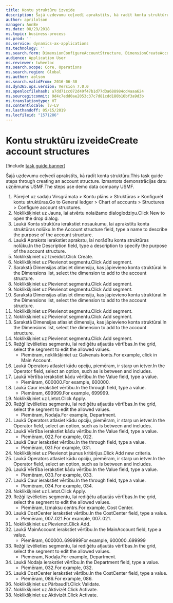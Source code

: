 ```yaml
---
title: Kontu struktūru izveide
description: Šajā uzdevumu ceļvedī aprakstīts, kā radīt konta struktūru.
author: aprilolson
manager: AnnBe
ms.date: 08/29/2018
ms.topic: business-process
ms.prod: ''
ms.service: dynamics-ax-applications
ms.technology: ''
ms.search.form: DimensionConfigureAccountStructure, DimensionCreateAccountStructure, DimensionHierarchyAddLevel, DimensionHierarchyConstraintActivate
audience: Application User
ms.reviewer: twheeloc
ms.search.scope: Core, Operations
ms.search.region: Global
ms.author: aolson
ms.search.validFrom: 2016-06-30
ms.dyn365.ops.version: Version 7.0.0
ms.openlocfilehash: a7dd71cc072d49f47b1d77d3a688984cd4aaa624
ms.sourcegitcommit: 9d4c7edd0ae2053c37c7d81cdd180b16bf3a9d3b
ms.translationtype: HT
ms.contentlocale: lv-LV
ms.lasthandoff: 05/15/2019
ms.locfileid: "1571286"
---
```

# <a name="create-account-structures"></a><span data-ttu-id="cda55-103">Kontu struktūru izveide</span><span class="sxs-lookup"><span data-stu-id="cda55-103">Create account structures</span></span>

[!include [task guide banner](../../includes/task-guide-banner.md)]

<span data-ttu-id="cda55-104">Šajā uzdevumu ceļvedī aprakstīts, kā radīt konta struktūru.</span><span class="sxs-lookup"><span data-stu-id="cda55-104">This task guide steps through creating an account structure.</span></span> <span data-ttu-id="cda55-105">Izmantots demonstrācijas datu uzņēmums USMF.</span><span class="sxs-lookup"><span data-stu-id="cda55-105">The steps use demo data company USMF.</span></span>

1. <span data-ttu-id="cda55-106">Pārejiet uz sadaļu Virsgrāmata > Kontu plāns > Struktūras > Konfigurēt kontu struktūras.</span><span class="sxs-lookup"><span data-stu-id="cda55-106">Go to General ledger > Chart of accounts > Structures > Configure account structures.</span></span>
2. <span data-ttu-id="cda55-107">Noklikšķiniet uz Jauns, lai atvērtu nolaižamo dialoglodziņu.</span><span class="sxs-lookup"><span data-stu-id="cda55-107">Click New to open the drop dialog.</span></span>
3. <span data-ttu-id="cda55-108">Laukā Konta struktūra ierakstiet nosaukumu, lai aprakstītu konta struktūras nolūku.</span><span class="sxs-lookup"><span data-stu-id="cda55-108">In the Account structure field, type a name to describe the purpose of the account structure.</span></span>
4. <span data-ttu-id="cda55-109">Laukā Apraksts ierakstiet aprakstu, lai norādītu konta struktūras nolūku.</span><span class="sxs-lookup"><span data-stu-id="cda55-109">In the Description field, type a description to specify the purpose of the account structure.</span></span>
5. <span data-ttu-id="cda55-110">Noklikšķiniet uz Izveidot.</span><span class="sxs-lookup"><span data-stu-id="cda55-110">Click Create.</span></span>
6. <span data-ttu-id="cda55-111">Noklikšķiniet uz Pievienot segmentu.</span><span class="sxs-lookup"><span data-stu-id="cda55-111">Click Add segment.</span></span>
7. <span data-ttu-id="cda55-112">Sarakstā Dimensijas atlasiet dimensiju, kas jāpievieno konta struktūrai.</span><span class="sxs-lookup"><span data-stu-id="cda55-112">In the Dimensions list, select the dimension to add to the account structure.</span></span>
8. <span data-ttu-id="cda55-113">Noklikšķiniet uz Pievienot segmentu.</span><span class="sxs-lookup"><span data-stu-id="cda55-113">Click Add segment.</span></span>
9. <span data-ttu-id="cda55-114">Noklikšķiniet uz Pievienot segmentu.</span><span class="sxs-lookup"><span data-stu-id="cda55-114">Click Add segment.</span></span>
10. <span data-ttu-id="cda55-115">Sarakstā Dimensijas atlasiet dimensiju, kas jāpievieno konta struktūrai.</span><span class="sxs-lookup"><span data-stu-id="cda55-115">In the Dimensions list, select the dimension to add to the account structure.</span></span>
11. <span data-ttu-id="cda55-116">Noklikšķiniet uz Pievienot segmentu.</span><span class="sxs-lookup"><span data-stu-id="cda55-116">Click Add segment.</span></span>
12. <span data-ttu-id="cda55-117">Noklikšķiniet uz Pievienot segmentu.</span><span class="sxs-lookup"><span data-stu-id="cda55-117">Click Add segment.</span></span>
13. <span data-ttu-id="cda55-118">Sarakstā Dimensijas atlasiet dimensiju, kas jāpievieno konta struktūrai.</span><span class="sxs-lookup"><span data-stu-id="cda55-118">In the Dimensions list, select the dimension to add to the account structure.</span></span>
14. <span data-ttu-id="cda55-119">Noklikšķiniet uz Pievienot segmentu.</span><span class="sxs-lookup"><span data-stu-id="cda55-119">Click Add segment.</span></span>
15. <span data-ttu-id="cda55-120">Režģī Izvēlieties segmentu, lai rediģētu atļautās vērtības.</span><span class="sxs-lookup"><span data-stu-id="cda55-120">In the grid, select the segment to edit the allowed values.</span></span>
    * <span data-ttu-id="cda55-121">Piemēram, noklikšķiniet uz Galvenais konts.</span><span class="sxs-lookup"><span data-stu-id="cda55-121">For example, click in Main Account.</span></span>  
16. <span data-ttu-id="cda55-122">Laukā Operators atlasiet kādu opciju, piemēram, ir starp un ietver.</span><span class="sxs-lookup"><span data-stu-id="cda55-122">In the Operator field, select an option, such as is between and includes.</span></span>
17. <span data-ttu-id="cda55-123">Laukā Vērtība ierakstiet kādu vērtību.</span><span class="sxs-lookup"><span data-stu-id="cda55-123">In the Value field, type a value.</span></span>
    * <span data-ttu-id="cda55-124">Piemēram, 600000.</span><span class="sxs-lookup"><span data-stu-id="cda55-124">For example, 600000.</span></span>  
18. <span data-ttu-id="cda55-125">Laukā Caur ierakstiet vērtību.</span><span class="sxs-lookup"><span data-stu-id="cda55-125">In the through field, type a value.</span></span>
    * <span data-ttu-id="cda55-126">Piemēram, 699999.</span><span class="sxs-lookup"><span data-stu-id="cda55-126">For example, 699999.</span></span>  
19. <span data-ttu-id="cda55-127">Noklikšķiniet uz Lietot.</span><span class="sxs-lookup"><span data-stu-id="cda55-127">Click Apply.</span></span>
20. <span data-ttu-id="cda55-128">Režģī Izvēlieties segmentu, lai rediģētu atļautās vērtības.</span><span class="sxs-lookup"><span data-stu-id="cda55-128">In the grid, select the segment to edit the allowed values.</span></span>
    * <span data-ttu-id="cda55-129">Piemēram, Nodaļa.</span><span class="sxs-lookup"><span data-stu-id="cda55-129">For example, Department.</span></span>  
21. <span data-ttu-id="cda55-130">Laukā Operators atlasiet kādu opciju, piemēram, ir starp un ietver.</span><span class="sxs-lookup"><span data-stu-id="cda55-130">In the Operator field, select an option, such as is between and includes.</span></span>
22. <span data-ttu-id="cda55-131">Laukā Vērtība ierakstiet kādu vērtību.</span><span class="sxs-lookup"><span data-stu-id="cda55-131">In the Value field, type a value.</span></span>
    * <span data-ttu-id="cda55-132">Piemēram, 022.</span><span class="sxs-lookup"><span data-stu-id="cda55-132">For example, 022.</span></span>  
23. <span data-ttu-id="cda55-133">Laukā Caur ierakstiet vērtību.</span><span class="sxs-lookup"><span data-stu-id="cda55-133">In the through field, type a value.</span></span>
    * <span data-ttu-id="cda55-134">Piemēram, 031.</span><span class="sxs-lookup"><span data-stu-id="cda55-134">For example, 031.</span></span>  
24. <span data-ttu-id="cda55-135">Noklikšķiniet uz Pievienot jaunus kritērijus.</span><span class="sxs-lookup"><span data-stu-id="cda55-135">Click Add new criteria.</span></span>
25. <span data-ttu-id="cda55-136">Laukā Operators atlasiet kādu opciju, piemēram, ir starp un ietver.</span><span class="sxs-lookup"><span data-stu-id="cda55-136">In the Operator field, select an option, such as is between and includes.</span></span>
26. <span data-ttu-id="cda55-137">Laukā Vērtība ierakstiet kādu vērtību.</span><span class="sxs-lookup"><span data-stu-id="cda55-137">In the Value field, type a value.</span></span>
    * <span data-ttu-id="cda55-138">Piemēram, 033.</span><span class="sxs-lookup"><span data-stu-id="cda55-138">For example, 033.</span></span>  
27. <span data-ttu-id="cda55-139">Laukā Caur ierakstiet vērtību.</span><span class="sxs-lookup"><span data-stu-id="cda55-139">In the through field, type a value.</span></span>
    * <span data-ttu-id="cda55-140">Piemēram, 034.</span><span class="sxs-lookup"><span data-stu-id="cda55-140">For example, 034.</span></span>  
28. <span data-ttu-id="cda55-141">Noklikšķiniet uz Lietot.</span><span class="sxs-lookup"><span data-stu-id="cda55-141">Click Apply.</span></span>
29. <span data-ttu-id="cda55-142">Režģī Izvēlieties segmentu, lai rediģētu atļautās vērtības.</span><span class="sxs-lookup"><span data-stu-id="cda55-142">In the grid, select the segment to edit the allowed values.</span></span>
    * <span data-ttu-id="cda55-143">Piemēram, Izmaksu centrs.</span><span class="sxs-lookup"><span data-stu-id="cda55-143">For example, Cost Center.</span></span>  
30. <span data-ttu-id="cda55-144">Laukā CostCenter ierakstiet vērtību.</span><span class="sxs-lookup"><span data-stu-id="cda55-144">In the CostCenter field, type a value.</span></span>
    * <span data-ttu-id="cda55-145">Piemēram, 007..021.</span><span class="sxs-lookup"><span data-stu-id="cda55-145">For example, 007..021.</span></span>  
31. <span data-ttu-id="cda55-146">Noklikšķiniet uz Pievienot.</span><span class="sxs-lookup"><span data-stu-id="cda55-146">Click Add.</span></span>
32. <span data-ttu-id="cda55-147">Laukā MainAccount ierakstiet vērtību.</span><span class="sxs-lookup"><span data-stu-id="cda55-147">In the MainAccount field, type a value.</span></span>
    * <span data-ttu-id="cda55-148">Piemēram, 600000..699999</span><span class="sxs-lookup"><span data-stu-id="cda55-148">For example, 600000..699999</span></span>  
33. <span data-ttu-id="cda55-149">Režģī Izvēlieties segmentu, lai rediģētu atļautās vērtības.</span><span class="sxs-lookup"><span data-stu-id="cda55-149">In the grid, select the segment to edit the allowed values.</span></span>
    * <span data-ttu-id="cda55-150">Piemēram, Nodaļa.</span><span class="sxs-lookup"><span data-stu-id="cda55-150">For example, Department.</span></span>  
34. <span data-ttu-id="cda55-151">Laukā Nodaļa ierakstiet vērtību.</span><span class="sxs-lookup"><span data-stu-id="cda55-151">In the Department field, type a value.</span></span>
    * <span data-ttu-id="cda55-152">Piemēram, 032.</span><span class="sxs-lookup"><span data-stu-id="cda55-152">For example, 032.</span></span>  
35. <span data-ttu-id="cda55-153">Laukā CostCenter ierakstiet vērtību.</span><span class="sxs-lookup"><span data-stu-id="cda55-153">In the CostCenter field, type a value.</span></span>
    * <span data-ttu-id="cda55-154">Piemēram, 086.</span><span class="sxs-lookup"><span data-stu-id="cda55-154">For example, 086.</span></span>  
36. <span data-ttu-id="cda55-155">Noklikšķiniet uz Pārbaudīt.</span><span class="sxs-lookup"><span data-stu-id="cda55-155">Click Validate.</span></span>
37. <span data-ttu-id="cda55-156">Noklikšķiniet uz Aktivizēt.</span><span class="sxs-lookup"><span data-stu-id="cda55-156">Click Activate.</span></span>
38. <span data-ttu-id="cda55-157">Noklikšķiniet uz Aktivizēt.</span><span class="sxs-lookup"><span data-stu-id="cda55-157">Click Activate.</span></span>

